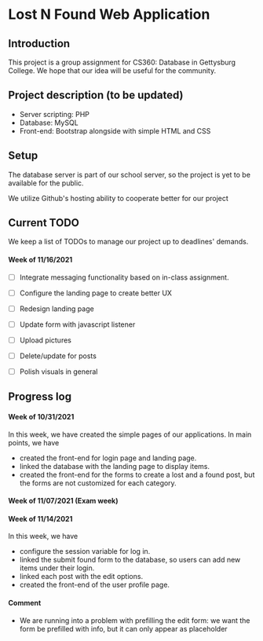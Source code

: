 # Lost N Found Web Application

## Introduction
This project is a group assignment for CS360: Database in Gettysburg College. 
We hope that our idea will be useful for the community.

## Project description (to be updated)
* Server scripting: PHP
* Database: MySQL
* Front-end: Bootstrap alongside with simple HTML and CSS

## Setup
The database server is part of our school server, so the project is yet to be available for the public. 

We utilize Github's hosting ability to cooperate better for our project

## Current TODO
We keep a list of TODOs to manage our project up to deadlines' demands.
#### Week of 11/16/2021
- [ ] Integrate messaging functionality based on in-class assignment.
- [ ] Configure the landing page to create better UX
- [ ] Redesign landing page
- [ ] Update form with javascript listener
- [ ] Upload pictures
- [ ] Delete/update for posts
- [ ] Polish visuals in general 


## Progress log
#### Week of 10/31/2021
In this week, we have created the simple pages of our applications. In main points, we have
- created the front-end for login page and landing page.
- linked the database with the landing page to display items.
- created the front-end for the forms to create a lost and a found post, but the forms are not customized for each category.

#### Week of 11/07/2021 (Exam week)

#### Week of 11/14/2021
In this week, we have
- configure the session variable for log in.
- linked the submit found form to the database, so users can add new items under their login.
- linked each post with the edit options.
- created the front-end of the user profile page.

#### Comment 
- We are running into a problem with prefilling the edit form: we want the form be prefilled with info, but it can only appear as placeholder